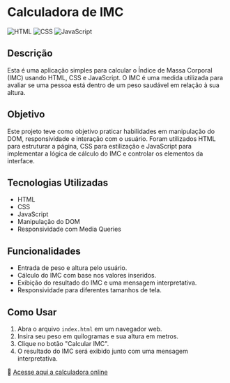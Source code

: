 # Calculadora de IMC 

![HTML](https://img.shields.io/badge/HTML5-E34F26?style=for-the-badge&logo=html5&logoColor=white)
![CSS](https://img.shields.io/badge/CSS3-1572B6?style=for-the-badge&logo=css3&logoColor=white)
![JavaScript](https://img.shields.io/badge/JavaScript-F7DF1E?style=for-the-badge&logo=javascript&logoColor=black)

## Descrição
Esta é uma aplicação simples para calcular o Índice de Massa Corporal (IMC) usando HTML, CSS e JavaScript. O IMC é uma medida utilizada para avaliar se uma pessoa está dentro de um peso saudável em relação à sua altura.

## Objetivo
Este projeto teve como objetivo praticar habilidades em manipulação do DOM, responsividade e interação com o usuário. Foram utilizados HTML para estruturar a página, CSS para estilização e JavaScript para implementar a lógica de cálculo do IMC e controlar os elementos da interface.

## Tecnologias Utilizadas
- HTML  
- CSS
- JavaScript
- Manipulação do DOM
- Responsividade com Media Queries

## Funcionalidades
- Entrada de peso e altura pelo usuário.
- Cálculo do IMC com base nos valores inseridos.
- Exibição do resultado do IMC e uma mensagem interpretativa.
- Responsividade para diferentes tamanhos de tela.

## Como Usar
1. Abra o arquivo `index.html` em um navegador web.
2. Insira seu peso em quilogramas e sua altura em metros.   
3. Clique no botão "Calcular IMC".
4. O resultado do IMC será exibido junto com uma mensagem interpretativa.

🔗 [Acesse aqui a calculadora online](https://imcweb.netlify.app/)
